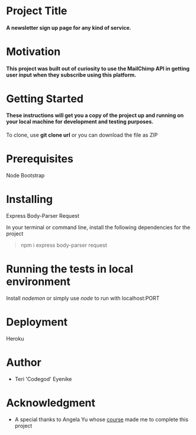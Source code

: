 # Project Title

#### A newsletter sign up page for any kind of service.

# Motivation

#### This project was built out of curiosity to use the MailChimp API in getting user input when they subscribe using this platform.

# Getting Started

#### These instructions will get you a copy of the project up and running on your local machine for development and testing purposes.
To clone, use **git clone url** or you can download the file as ZIP

# Prerequisites

Node
Bootstrap

# Installing

Express
Body-Parser
Request

In your terminal or command line, install the following dependencies for the project

> npm i express body-parser request

# Running the tests in local environment

Install *nodemon* or simply use *node* to run with localhost:PORT

# Deployment

Heroku

# Author

* Teri 'Codegod' Eyenike

# Acknowledgment

* A special thanks to Angela Yu whose [course](https://www.udemy.com/course/the-complete-web-development-bootcamp/) made me to complete this project



